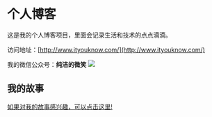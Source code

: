 # 个人博客

这是我的个人博客项目，里面会记录生活和技术的点点滴滴。

访问地址：[http://www.ityouknow.com/](http://www.ityouknow.com/)

我的微信公众号：**纯洁的微笑** ![](http://favorites.ren/assets/images/keeppuresmile_430.jpg)


## 我的故事


[如果对我的故事感兴趣，可以点击这里!](http://mp.weixin.qq.com/mp/homepage?__biz=MzI4NDY5Mjc1Mg==&hid=10&sn=03d9983545ca490e0d9528bcc830d496&scene=18#wechat_redirect)
